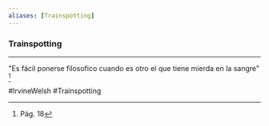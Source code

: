 ```yaml
---
aliases: [Trainspotting]
---
```


### Trainspotting
---

"Es fácil ponerse filosofico cuando es otro el que tiene mierda en la sangre" [^1]

#IrvineWelsh #Trainspotting 

[^1]: Pág. 18
